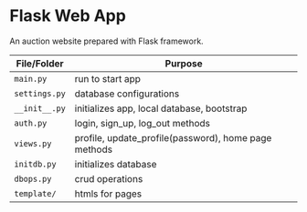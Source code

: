 # Flask Web App 
An auction website prepared with Flask framework.

| File/Folder | Purpose     |
| ----------- | ----------- |
|`main.py`     | run to start app|
|`settings.py` | database configurations|
|`__init__.py` | initializes app, local database, bootstrap|
|`auth.py`     | login, sign_up, log_out methods|
|`views.py`    | profile, update_profile(password), home page methods|
|`initdb.py`   | initializes database|
|`dbops.py`    | crud operations|
|`template/`   | htmls for pages|
